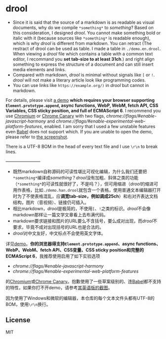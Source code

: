 ﻿# drool

- Since it is said that the source of a markdown is as readable as visual documents, why do we compile `*something*` to *something*? Based on this consideration, I designed *drool*. You cannot make something bold or italic with it (because sources like `*something*` is readable enough), which is why *drool* is different from markdown. You can retract (The restract of drool can be used as table. I made a table in `./demo.en.drool`. When viewing a *drool* file which contains a table with a common text editor, I recommand you **set tab-size to at least 31ch**.) and right align something to express the structure of a document and can still insert media elements and links.
- Compared with markdown, *drool* is minimal without signals like `[` or `!`. *drool* will not make a literary article look like programming codes.
- You can use links like `https://example.org/)` in *drool* but cannot in markdown.

For details, please visit [a demo](https://dou4cc.github.io/drool/demo.html?./demo.en.drool) **which requires your browser supporting `Element.prototype.append`, async functions, WebP, WebM, fetch API, CSS Variables, CSS sticky position, and full of ECMAScript 6**. I recommend you use [Chromium](https://download-chromium.appspot.com) or [Chrome Canary](https://www.google.com/chrome/browser/canary.html) with two flags, *chrome://flags/#enable-javascript-harmony* and *chrome://flags/#enable-experimental-web-platform-features*, enabled. I am sorry that I used a few unstable features even [Babel](https://babeljs.io) does not support which. If you are unable to open the demo, please refer to [the screenshot](https://dou4cc.github.io/drool/screenshot.en.png).

There is a UTF-8 BOM in the head of every text file and I use `\r\n` to break lines.

————————

- 既然markdown自称源码的可读性堪比可视化编辑，为什么我们还要把`*something*`编译成*something*？*drool*没有加粗、斜体之类的功能（`*something*`的可读性就很好了，不是吗？），但可用缩进（*drool*的缩进可用作表格，比如`./demo.han.drool`就包含一个表格，使用普通文本编辑器打开时为了不使表格混乱，应**调宽tab-size，例如调成25ch**）和右对齐表达文档结构，图片（音视频）、链接仍可插入。
- 相比markdown，*drool*是极简的，不使用`[`、`!`之类的标识。*drool*不会像markdown那样让一篇文学文章看上去布满代码。
- markdown要求链接和图片的URL要么不含括号，要么成对出现，而*drool*不要求，毕竟不成对出现括号的URL也是合法的。
- *drool*对中文友好，中文标点不会使用英文字体。

详见[demo](https://dou4cc.github.io/drool/demo.html?./demo.han.drool)。**你的浏览器得支持`Element.prototype.append`、async functions、WebP、WebM、fetch API、CSS变量、CSS sticky position和完整的ECMAScript 6**，我推荐使用启用了如下实验选项
- *chrome://flags/#enable-javascript-harmony*
- *chrome://flags/#enable-experimental-web-platform-features*

的[Chromium](https://download-chromium.appspot.com)或[Chrome Canary](https://www.google.com/chrome/browser/canary.html)。抱歉使用了一些草案级别的、连[Babel](https://babeljs.io)都不支持的特性，如果你打不开demo，请参考[其英语版的截图](https://dou4cc.github.io/drool/screenshot.en.png)。

因为使用了Windows和微软的编辑器，本仓库的每个文本文件头都有UTF-8的BOM，使用`\r\n`换行。

## License
MIT
